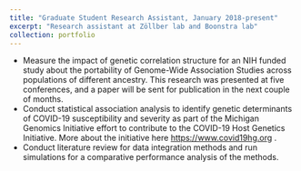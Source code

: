 ```yaml
---
title: "Graduate Student Research Assistant, January 2018-present"
excerpt: "Research assistant at Zöllber lab and Boonstra lab"
collection: portfolio
---
```

* Measure the impact of genetic correlation structure for an NIH funded study about the portability of Genome-Wide Association Studies across populations of different ancestry. This research was presented at five conferences, and a paper will be sent for publication in the next couple of months.
* Conduct statistical association analysis to identify genetic determinants of COVID-19 susceptibility and severity as part of the Michigan Genomics Initiative effort to contribute to the COVID-19 Host Genetics Initiative. More about the initiative here https://www.covid19hg.org .
* Conduct literature review for data integration methods and run simulations for a comparative performance analysis of the methods.
